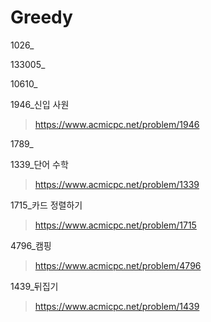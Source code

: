 # Greedy
1026_
>

133005_
>

10610_
>

1946_신입 사원
> https://www.acmicpc.net/problem/1946

1789_
>

1339_단어 수학
> https://www.acmicpc.net/problem/1339
> 
1715_카드 정렬하기
> https://www.acmicpc.net/problem/1715
> 
4796_캠핑
> https://www.acmicpc.net/problem/4796
> 
1439_뒤집기
> https://www.acmicpc.net/problem/1439
